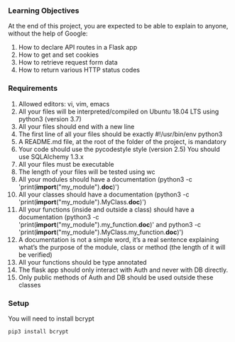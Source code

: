 ### Learning Objectives
At the end of this project, you are expected to be able to explain to anyone, without the help of Google:

1. How to declare API routes in a Flask app
2. How to get and set cookies
3. How to retrieve request form data
4. How to return various HTTP status codes
### Requirements
1. Allowed editors: vi, vim, emacs
2. All your files will be interpreted/compiled on Ubuntu 18.04 LTS using python3 (version 3.7)
3. All your files should end with a new line
4. The first line of all your files should be exactly #!/usr/bin/env python3
5. A README.md file, at the root of the folder of the project, is mandatory
6. Your code should use the pycodestyle style (version 2.5)
You should use SQLAlchemy 1.3.x
7. All your files must be executable
8. The length of your files will be tested using wc
9. All your modules should have a documentation (python3 -c 'print(__import__("my_module").__doc__)')
10. All your classes should have a documentation (python3 -c 'print(__import__("my_module").MyClass.__doc__)')
11. All your functions (inside and outside a class) should have a documentation (python3 -c 'print(__import__("my_module").my_function.__doc__)' and python3 -c 'print(__import__("my_module").MyClass.my_function.__doc__)')
12. A documentation is not a simple word, it’s a real sentence explaining what’s the purpose of the module, class or method (the length of it will be verified)
13. All your functions should be type annotated
14. The flask app should only interact with Auth and never with DB directly.
15. Only public methods of Auth and DB should be used outside these classes
### Setup
You will need to install bcrypt

`pip3 install bcrypt`